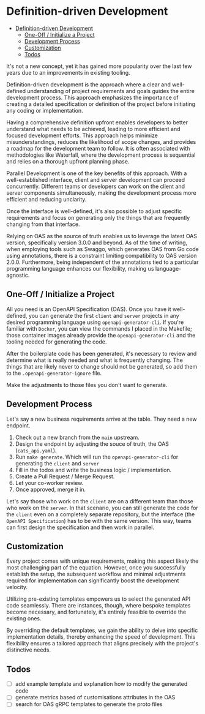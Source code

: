 # Definition-driven Development

- [Definition-driven Development](#definition-driven-development)
  - [One-Off / Initialize a Project](#one-off--initialize-a-project)
  - [Development Process](#development-process)
  - [Customization](#customization)
  - [Todos](#todos)

It's not a new concept, yet it has gained more popularity over the last few years due to an improvements in existing tooling.

Definition-driven development is the approach where a clear and well-defined understanding of project requirements and goals guides the entire development process. This approach emphasizes the importance of creating a detailed specification or definition of the project before initiating any coding or implementation.

Having a comprehensive definition upfront enables developers to better understand what needs to be achieved, leading to more efficient and focused development efforts. This approach helps minimize misunderstandings, reduces the likelihood of scope changes, and provides a roadmap for the development team to follow. It is often associated with methodologies like Waterfall, where the development process is sequential and relies on a thorough upfront planning phase.

Parallel Development is one of the key benefits of this approach. With a well-established interface, client and server development can proceed concurrently. Different teams or developers can work on the client and server components simultaneously, making the development process more efficient and reducing unclarity.

Once the interface is well-defined, it's also possible to adjust specific requirements and focus on generating only the things that are frequently changing from that interface.

Relying on OAS as the source of truth enables us to leverage the latest OAS version, specifically version 3.0.0 and beyond. As of the time of writing, when employing tools such as Swaggo, which generates OAS from Go code using annotations, there is a constraint limiting compatibility to OAS version 2.0.0. Furthermore, being independent of the annotations tied to a particular programming language enhances our flexibility, making us language-agnostic.

## One-Off / Initialize a Project

All you need is an OpenAPI Specification (OAS). Once you have it well-defined, you can generate the first `client` and `server` projects in any desired programming language using `openapi-generator-cli`. If you're familiar with `Docker`, you can view the commands I placed in the Makefile; those container images already provide the `openapi-generator-cli` and the tooling needed for generating the code.

After the boilerplate code has been generated, it's necessary to review and determine what is really needed and what is frequently changing. The things that are likely never to change should not be generated, so add them to the `.openapi-generator-ignore` file.

Make the adjustments to those files you don't want to generate.

## Development Process

Let's say a new business requirements arrive at the table. They need a new endpoint.

1. Check out a new branch from the `main` upstream.
2. Design the endpoint by adjusting the souce of truth, the OAS (`cats_api.yaml`).
3. Run `make generate`. Which will run the `openapi-generator-cli` for generating the `client` and `server`
4. Fill in the todos and write the business logic / implementation.
5. Create a Pull Request / Merge Request.
6. Let your co-worker review.
7. Once approved, merge it in.

Let's say those who work on the `client` are on a different team than those who work on the `server`. In that scenario, you can still generate the code for the `client` even on a completely separate repository, but the interface (the `OpenAPI Specification`) has to be with the same version. This way, teams can first design the specification and then work in parallel.

## Customization

Every project comes with unique requirements, making this aspect likely the most challenging part of the equation. However, once you successfully establish the setup, the subsequent workflow and minimal adjustments required for implementation can significantly boost the development velocity.

Utilizing pre-existing templates empowers us to select the generated API code seamlessly. There are instances, though, where bespoke templates become necessary, and fortunately, it's entirely feasible to override the existing ones.

By overriding the default templates, we gain the ability to delve into specific implementation details, thereby enhancing the speed of development. This flexibility ensures a tailored approach that aligns precisely with the project's distinctive needs.

## Todos

- [ ] add example template and explanation how to modify the generated code
- [ ] generate metrics based of customisations attributes in the OAS
- [ ] search for OAS gRPC templates to generate the proto files

